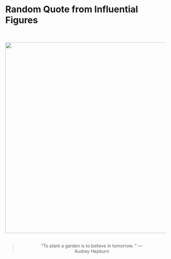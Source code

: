 # Random Quote from Influential Figures

<div align="center">
  <br>
  <br>
  <a href="https://en.wikipedia.org/wiki/Audrey_Hepburn" title="Audrey Hepburn - Wikipedia"><img src="https://upload.wikimedia.org/wikipedia/commons/e/e2/Audrey_Hepburn_1956om_%28cropped%29.jpg" width="600px"></a>
  <br>
  <br>
  <blockquote>&ldquo;To plant a garden is to believe in tomorrow.  &rdquo; &mdash; <footer>Audrey Hepburn</footer></blockquote>
</div>
  